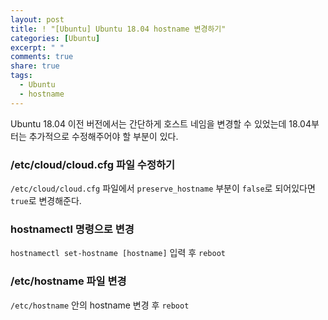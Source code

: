 ```yaml
---
layout: post
title: ! "[Ubuntu] Ubuntu 18.04 hostname 변경하기"
categories: [Ubuntu]
excerpt: " "
comments: true
share: true
tags:
  - Ubuntu
  - hostname
---
```


Ubuntu 18.04 이전 버전에서는 간단하게 호스트 네임을 변경할 수 있었는데
18.04부터는 추가적으로 수정해주어야 할 부분이 있다.

### /etc/cloud/cloud.cfg 파일 수정하기
`/etc/cloud/cloud.cfg` 파일에서 `preserve_hostname` 부분이 `false`로 되어있다면 `true`로 변경해준다.

### hostnamectl 명령으로 변경
`hostnamectl set-hostname [hostname]` 입력 후 `reboot`

### /etc/hostname 파일 변경
`/etc/hostname` 안의 hostname 변경 후 `reboot`
